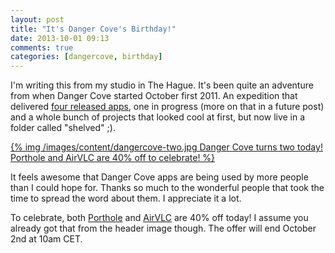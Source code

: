 ```yaml
---
layout: post
title: "It's Danger Cove's Birthday!"
date: 2013-10-01 09:13
comments: true
categories: [dangercove, birthday]
---
```


I'm writing this from my studio in The Hague. It's been quite an adventure from 
when Danger Cove started October first 2011. An expedition that delivered [four
released apps](http://www.dangercove.com), one in progress (more on that in a 
future post) and a whole bunch of projects that looked cool at first, but now live in a folder called "shelved" ;).

<!-- more -->

<div class="thumbnail">
<a href="/">
  {% img /images/content/dangercove-two.jpg Danger Cove turns two today! Porthole and AirVLC are 40% off to celebrate! %}
</a>
</div>

It feels awesome that Danger Cove apps are being used by more people than I could
hope for. Thanks so much to the wonderful people that took the time to spread 
the word about them. I appreciate it a lot.

To celebrate, both [Porthole](http://www.getporthole.com) and 
[AirVLC](http://www.dangercove.com/airvlc) are 40% off today! I assume you 
already got that from the header image though. The offer will end October
2nd at 10am CET.